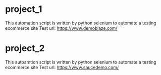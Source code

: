 # project_1
This automation script is written by python selenium to automate a testing ecommerce site
Test url: https://www.demoblaze.com/

# project_2
This autoamtion script is written by python selenium to automate a testing ecommerce site
Test url: https://www.saucedemo.com/
